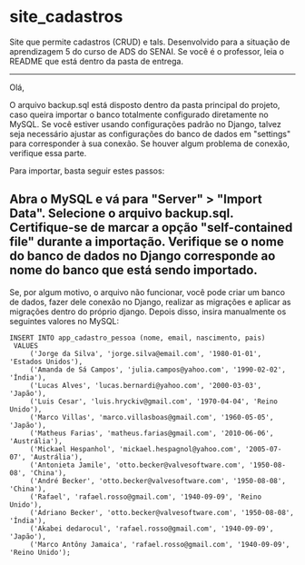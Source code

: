 # site_cadastros
 Site que permite cadastros (CRUD) e tals. Desenvolvido para a situação de aprendizagem 5 do curso de ADS do SENAI. Se você é o professor, leia o README que está dentro da pasta de entrega.

----------------------------------------------------------------------------
Olá,

O arquivo backup.sql está disposto dentro da pasta principal do projeto, caso queira importar o banco totalmente configurado diretamente no MySQL. Se você estiver usando configurações padrão no Django, talvez seja necessário ajustar as configurações do banco de dados em "settings" para corresponder à sua conexão. Se houver algum problema de conexão, verifique essa parte.

Para importar, basta seguir estes passos:

Abra o MySQL e vá para "Server" > "Import Data".
Selecione o arquivo backup.sql.
Certifique-se de marcar a opção "self-contained file" durante a importação.
Verifique se o nome do banco de dados no Django corresponde ao nome do banco que está sendo importado.
------------------------------------------------------------------------------------------------------

Se, por algum motivo, o arquivo não funcionar, você pode criar um banco de dados, fazer dele conexão no Django, realizar as migrações e aplicar as migrações dentro do próprio django. Depois disso, insira manualmente os seguintes valores no MySQL:

    INSERT INTO app_cadastro_pessoa (nome, email, nascimento, pais)
     VALUES
         ('Jorge da Silva', 'jorge.silva@email.com', '1980-01-01', 'Estados Unidos'),
         ('Amanda de Sá Campos', 'julia.campos@yahoo.com', '1990-02-02', 'Índia'),
         ('Lucas Alves', 'lucas.bernardi@yahoo.com', '2000-03-03', 'Japão'),
         ('Luis Cesar', 'luis.hryckiv@gmail.com', '1970-04-04', 'Reino Unido'),
         ('Marco Villas', 'marco.villasboas@gmail.com', '1960-05-05', 'Japão'),
         ('Matheus Farias', 'matheus.farias@gmail.com', '2010-06-06', 'Austrália'),
         ('Mickael Hespanhol', 'mickael.hespagnol@yahoo.com', '2005-07-07', 'Austrália'),
         ('Antonieta Jamile', 'otto.becker@valvesoftware.com', '1950-08-08', 'China'),
         ('André Becker', 'otto.becker@valvesoftware.com', '1950-08-08', 'China'),
         ('Rafael', 'rafael.rosso@gmail.com', '1940-09-09', 'Reino Unido'),
         ('Adriano Becker', 'otto.becker@valvesoftware.com', '1950-08-08', 'Índia'),
         ('Akabei dedarocul', 'rafael.rosso@gmail.com', '1940-09-09', 'Japão'),
         ('Marco Antôny Jamaica', 'rafael.rosso@gmail.com', '1940-09-09', 'Reino Unido');
